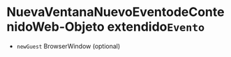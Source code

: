 # NuevaVentanaNuevoEventodeContenidoWeb-Objeto extendido`Evento`

* `newGuest` BrowserWindow (optional)


